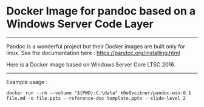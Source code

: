 # Docker Image for pandoc based on a Windows Server Code Layer

---

Pandoc is a wonderful project but their Docker images are built only for linux.
See the documentation here : <https://pandoc.org/installing.html>

Here is a Docker image based on Windows Server Core LTSC 2016.

---

Example usage :

```
docker run --rm --volume "${PWD}:C:\data" k0e0vcikner/pandoc-win:0.1 file.md -o file.pptx --reference-doc template.pptx --slide-level 2
```
